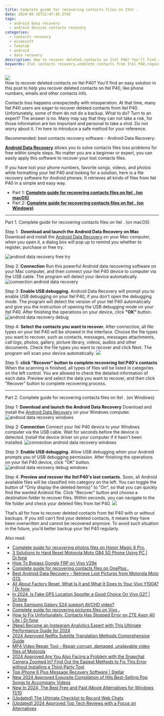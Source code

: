 ```yaml
---
title: Complete guide for recovering contacts files on Itel .
date: 2024-06-16T22:47:45.274Z
tags: 
  - android data recovery
  - android devices contacts recovery
categories: 
  - contacts recovery
  - aiseesoft
  - fonelab
  - android
  - data recovery
description: How to recover deleted contacts on Itel P40? You'll find an easy solution in this post to help you recover deleted contacts on Itel P40, like phone numbers, emails and other contacts info.
keywords: Itel contacts recovery,undelete contacts from Itel P40,regain missing contacts,retrieve wiped phone number Itel,save erased contacts from Itel P40,save erased contacts from Itel,how to get contacts back from Itel P40,how to retrieve deleted contacts from my Itel,P40 contacts recovery,Itel P40 deleted contacts,P40 delete contacts recover,Itel P40 retrieve deleted contacts
---
```


<img src="https://img0mobiles.techidaily.com/images/best-assets/devices/itel/itel-p40/4.jpg" class="atpl-imgstyle"  />

<div class="atpl-content atpl-for-fonelab-android recover-contacts">

<div class="atpl-post-description-part-1">
How to recover deleted contacts on Itel P40? You'll find an easy solution in this post to help you recover deleted contacts on Itel P40, like phone numbers, emails and other contacts info.
</div>




<div class="atpl-post-description-part-2">
<div class="tpl-content-sub-paragraph-normal">
    <p>
      Contacts loss happens unexpectedly with misoperation. At that time, many  Itel P40 users are eager to recover deleted contacts from Itel P40. Unfortunately, some of them do not do a backup. What to do? Turn to an expert? The answer is no. Many may say that they can not take a risk, for those information are too important and personal to take a shot. Do not worry about it. I'm here to introduce a safe method for your reference.
    </p>
</div>


</div>

<div class="atpl-post-description-part-3">
<div class="tpl-content-sub-paragraph-title">
    Recommended: best contacts recovery software - Android Data Recovery:
</div>
<div class="tpl-content-sub-paragraph-content">
  <p>
    <a href="https://tools.techidaily.com/aiseesoft-android-data-recovery/" ><strong>Android Data Recovery</strong></a> allows you to solve contacts files loss problems for free within simple steps. No matter you are a beginner or expert, you can easily apply this software to recover your lost contacts files.
  </p>
</div>
<div class="tpl-content-sub-paragraph-content">
    <p>
        If you have lost your phone numbers, favorite songs, videos, and photos while formatting your Itel P40 and looking for a solution, here is a file recovery software for Android phones. It retrieves all kinds of files from Itel P40 in a simple and easy way.
    </p>
  </div>
</div>


<ul>
  <li>Part 1: <strong><a href="#p1"> Complete guide for recovering contacts files on Itel .  (on macOS)</a></strong></li>
  <li>Part 2: <strong><a href="#p2"> Complete guide for recovering contacts files on Itel .  (on Windows)</a></strong></li>
</ul>




<!-- Part 1 -->
<a id="p1" name="p1" ></a><hr>

<div>
  <span class="atpl-step-part-style">Part 1. Complete guide for recovering contacts files on Itel . (on macOS)</span>
</div>  

<span class="atpl-stepstyle-a"><span>Step 1: </span></span> <strong>Download and launch the Android Data Recovery on Mac</strong>
Download and install the <a href="https://tools.techidaily.com/aiseesoft-android-data-recovery/" >Android Data Recovery</a> on your Mac computer, when you open it, a dialog box will pop up to remind you whether to register, purchase or free try.

<img src="https://tools.techidaily.com/images/apps/aiseesoft/android-data-recovery/mac-free-try.png" class="atpl-imgstyle" alt="android data recovery free try" />

<span class="atpl-stepstyle-a"><span>Step 2: </span></span> <strong>Connection</strong>
Run this powerful Android data recovering software on your Mac computer, and then connect your Itel P40 device to computer via the USB cable. The program will detect your device automatically.
<img src="https://tools.techidaily.com/images/apps/aiseesoft/android-data-recovery/mac-connection-interface.jpg" class="atpl-imgstyle" alt="connection android data recovery" />

<span class="atpl-stepstyle-a"><span>Step 3: </span></span> <strong>Enable USB debugging.</strong>
Android Data Recovery will prompt you to enable USB debugging on your Itel P40, if you don't open the debugging mode. The program will detect the version of your Itel P40 automatically and give you the instruction of opening the USB debugging mode on your Itel P40. After finishing the operations on your device, click <strong>"OK"</strong> button.
<img src="https://tools.techidaily.com/images/apps/aiseesoft/android-data-recovery/mac-android-usb-debug.jpg"  class="atpl-imgstyle" alt="android data recovery debug" />

<span class="atpl-stepstyle-a"><span>Step 4: </span></span> <strong>Select the contacts you want to recover.</strong>
After connection, all file types on your Itel P40 will be showed in the interface. Choose the file types you want to recover, such as contacts, messages, messages attachments, call logs, photos, gallery, picture library, videos, audios and other documents. Check the file types you want to recover and click Next. The program will scan your device automatically.
<img src="https://tools.techidaily.com/images/apps/aiseesoft/android-data-recovery/mac-choose-type-contacts.jpg" class="atpl-imgstyle"  />

<span class="atpl-stepstyle-a"><span>Step 5: </span></span> <strong>click "Recover" button to  complete recovering Itel P40's contacts</strong>
When the scanning is finished, all types of files will be listed in categories on the left control. You are allowed to check the detailed information of each data. Preview and select the data you want to recover, and then click "Recover" button to complete recovering process.


<a id="p2" name="p2"></a><hr>

<!-- Part 2 -->
<div>
  <span class="atpl-step-part-style">Part 2. Complete guide for recovering contacts files on Itel . (on Windows)</span>
</div>

<span class="atpl-stepstyle-a"><span>Step 1: </span></span> <strong>Download and launch the Android Data Recovery</strong>
Download and install the <a href="https://tools.techidaily.com/aiseesoft-android-data-recovery/" >Android Data Recovery</a> on your Windows computer.
<img src="https://tools.techidaily.com/images/apps/aiseesoft/android-data-recovery/win-start-interface.png"  class="atpl-imgstyle" alt="android data recovery windows" />

<span class="atpl-stepstyle-a"><span>Step 2: </span></span> <strong>Connection</strong>
Connect your Itel P40 device to your Windows computer via the USB cable. Wait for seconds before the device is detected. Install the device driver on your computer if it hasn't been installed.
<img src="https://tools.techidaily.com/images/apps/aiseesoft/android-data-recovery/win-connection-interface.png" class="atpl-imgstyle" alt="connection android data recovery windows" />

<span class="atpl-stepstyle-a"><span>Step 3: </span></span> <strong>Enable USB debugging.</strong>
Allow USB debugging when your Android prompts you of USB debugging permission. After finishing the operations on your Itel P40 device, click "OK" button.
<img src="https://tools.techidaily.com/images/apps/aiseesoft/android-data-recovery/win-android-usb-debug.png" class="atpl-imgstyle" alt="android data recovery debug windows" />

<span class="atpl-stepstyle-a"><span>Step 4: </span></span> <strong>Preview and recover the Itel P40's lost contacts.</strong>
Soon, all Android available files will be classified into category on the left. You can toggle the button of "Only display the deleted item(s)" to "On", so that you can quickly find the wanted Android file. Click "Recover" button and choose a destination folder to recover files. Within seconds, you can navigate to the file folder and check your deleted files from Itel P40.
<img src="https://tools.techidaily.com/images/apps/aiseesoft/android-data-recovery/win-recover-contacts.jpg" class="atpl-imgstyle"  />

<div class="atpl-post-description-part-4">
<div class="tpl-content-sub-paragraph-normal">
    <p>
        That’s all for how to recover deleted contacts from Itel P40 with or without backups. If you still can’t find your deleted contacts, it means they have been overwritten and cannot be recovered anymore. To avoid such situation in the future, you’d better backup your Itel P40 regularly.
    </p>
</div>
</div>

<ins class="adsbygoogle"
     style="display:block"
     data-ad-client="ca-pub-7571918770474297"
     data-ad-slot="8358498916"
     data-ad-format="auto"
     data-full-width-responsive="true"></ins>



</div>
<ins class="adsbygoogle"
    style="display:block"
    data-ad-format="autorelaxed"
    data-ad-client="ca-pub-7571918770474297"
    data-ad-slot="1223367746"></ins>



<span class="atpl-alsoreadstyle">Also read:</span>
<div><ul>
<li><a href="https://phone-solutions.techidaily.com/complete-guide-for-recovering-photos-files-on-honor-magic-6-pro-by-fonelab-android-recover-photos/"><u>Complete guide for recovering photos files on Honor Magic 6 Pro.</u></a></li>
<li><a href="https://phone-solutions.techidaily.com/3-solutions-to-hard-reset-motorola-moto-g84-5g-phone-using-pc-drfone-by-drfone-reset-android-reset-android/"><u>3 Solutions to Hard Reset Motorola Moto G84 5G Phone Using PC | Dr.fone</u></a></li>
<li><a href="https://phone-solutions.techidaily.com/how-to-bypass-google-frp-on-vivo-v29e-by-drfone-android-unlock-remove-google-frp/"><u>How To Bypass Google FRP on Vivo V29e</u></a></li>
<li><a href="https://phone-solutions.techidaily.com/complete-guide-for-recovering-contacts-files-on-oneplus-by-fonelab-android-recover-contacts/"><u>Complete guide for recovering contacts files on OnePlus .</u></a></li>
<li><a href="https://phone-solutions.techidaily.com/best-android-data-recovery-retrieve-lost-pictures-from-motorola-moto-g13-by-fonelab-android-recover-pictures/"><u>Best Android Data Recovery - Retrieve Lost Pictures from Motorola Moto G13.</u></a></li>
<li><a href="https://phone-solutions.techidaily.com/all-about-factory-reset-what-is-it-and-what-it-does-to-your-vivo-y100a-drfone-by-drfone-reset-android-reset-android/"><u>All About Factory Reset, What Is It and What It Does to Your Vivo Y100A? | Dr.fone</u></a></li>
<li><a href="https://phone-solutions.techidaily.com/in-2024-is-fake-gps-location-spoofer-a-good-choice-on-vivo-g2-drfone-by-drfone-virtual-android/"><u>In 2024, Is Fake GPS Location Spoofer a Good Choice On Vivo G2? | Dr.fone</u></a></li>
<li><a href="https://phone-solutions.techidaily.com/does-samsung-galaxy-s24-support-avchd-video-by-aiseesoft-video-converter-play-mts-on-android/"><u>Does Samsung Galaxy S24 support AVCHD video?</u></a></li>
<li><a href="https://phone-solutions.techidaily.com/complete-guide-for-recovering-pictures-files-on-vivo-by-fonelab-android-recover-pictures/"><u>Complete guide for recovering pictures files on Vivo .</u></a></li>
<li><a href="https://fix-guide.techidaily.com/how-to-fix-unfortunately-contacts-has-stopped-error-on-zte-axon-40-lite-drfone-by-drfone-fix-android-problems-fix-android-problems/"><u>How to Fix Unfortunately, Contacts Has Stopped Error on ZTE Axon 40 Lite | Dr.fone</u></a></li>
<li><a href="https://instagram-video-recordings.techidaily.com/new-become-an-instagram-analytics-expert-with-this-ultimate-performance-guide-for-2024/"><u>[New] Become an Instagram Analytics Expert with This Ultimate Performance Guide for 2024</u></a></li>
<li><a href="https://ai-video-translation.techidaily.com/2024-approved-netflix-subtitle-translation-methods-comprehensive-guide/"><u>2024 Approved Netflix Subtitle Translation Methods Comprehensive Guide</u></a></li>
<li><a href="https://review-topics.techidaily.com/mp4-video-repair-tool-repair-corrupt-damaged-unplayable-video-files-of-motorola-by-stellar-video-repair-mobile-video-repair/"><u>MP4 Video Repair Tool - Repair corrupt, damaged, unplayable video files of Motorola</u></a></li>
<li><a href="https://ai-video-editing.techidaily.com/2024-approved-are-you-also-facing-a-problem-with-the-snapchat-camera-zoomed-in-find-out-the-easiest-methods-to-fix-this-error-without-installing-a-third-par/"><u>2024 Approved Are You Also Facing a Problem with the Snapchat Camera Zoomed In? Find Out the Easiest Methods to Fix This Error without Installing a Third-Party Tool</u></a></li>
<li><a href="https://techidaily.com/top-iphone-6-plus-message-recovery-software-stellar-by-stellar-data-recovery-ios-iphone-data-recovery/"><u>Top iPhone 6 Plus Message Recovery Software | Stellar</u></a></li>
<li><a href="https://audio-shaping.techidaily.com/new-2024-approved-exquisite-compilation-of-hits-best-selling-pop-songs-to-accompany-videos/"><u>New 2024 Approved Exquisite Compilation of Hits Best-Selling Pop Songs to Accompany Videos</u></a></li>
<li><a href="https://smart-video-editing.techidaily.com/new-in-2024-the-best-free-and-paid-imovie-alternatives-for-windows-1110/"><u>New In 2024, The Best Free and Paid iMovie Alternatives for Windows 11/10</u></a></li>
<li><a href="https://video-screen-grab.techidaily.com/updated-the-ultimate-checklist-to-record-web-chats/"><u>[Updated] The Ultimate Checklist to Record Web Chats</u></a></li>
<li><a href="https://on-screen-recording.techidaily.com/updated-2024-approved-top-tech-reviews-with-a-focus-on-alternatives/"><u>[Updated] 2024 Approved  Top Tech Reviews with a Focus on Alternatives</u></a></li>
</ul></div>
